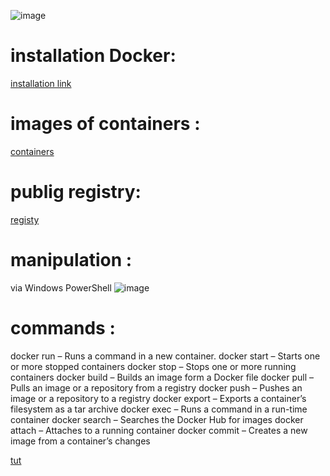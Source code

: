 ![image](https://user-images.githubusercontent.com/61162446/158893582-e9451b94-6b18-4d18-80cd-d907a48fded0.png)

# installation Docker:
[installation link](https://www.docker.com/get-started)

# images of containers :
[containers](https://hub.docker.com/search?type=image)

# publig registry:
[registy](https://hub.docker.com/)

# manipulation :
via Windows PowerShell
![image](https://user-images.githubusercontent.com/61162446/158894221-ea7f1fb4-8367-41bd-a0a4-e2a27bf265da.png)

# commands :
docker run – Runs a command in a new container.
docker start – Starts one or more stopped containers
docker stop – Stops one or more running containers
docker build – Builds an image form a Docker file
docker pull – Pulls an image or a repository from a registry
docker push – Pushes an image or a repository to a registry
docker export – Exports a container’s filesystem as a tar archive
docker exec – Runs a command in a run-time container
docker search – Searches the Docker Hub for images
docker attach – Attaches to a running container
docker commit – Creates a new image from a container’s changes






















[tut](https://www.youtube.com/watch?v=DFyPl2cZM2g&list=PLX1bW_GeBRhDkTf_jbdvBbkHs2LCWVeXZ&index=1&ab_channel=Codographia)


